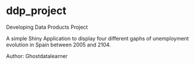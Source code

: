 ddp_project
===========

Developing Data Products Project

A simple Shiny Application to display four different gaphs of unemployment evolution in Spain between 2005 and 2104.

Author: Ghostdatalearner 
